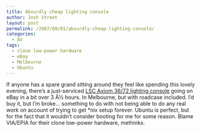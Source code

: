 ```yaml
---
title: Absurdly cheap lighting console
author: Josh Street
layout: post
permalink: /2007/08/01/absurdly-cheap-lighting-console/
categories:
  - AV
tags:
  - clone low-power hardware
  - eBay
  - Melbourne
  - Ubuntu
---
```

If anyone has a spare grand sitting around they feel like spending this lovely evening, there&#8217;s a just-serviced [LSC Axiom 36/72 lighting console][1] going on eBay in a bit over 3 Â½ hours. In Melbourne, but with roadcase included. I&#8217;d buy it, but I&#8217;m broke&#8230; something to do with not being able to do any real work on account of trying to get \*nix setup forever. Ubuntu is perfect, but for the fact that it wouldn&#8217;t consider booting for me for some reason. Blame VIA/EPIA for their clone low-power hardware, methinks.

[1]: http://cgi.ebay.com.au/ws/eBayISAPI.dll?ViewItem&item=250147079877&ssPageName=ADME:B:WNA:AU:12
